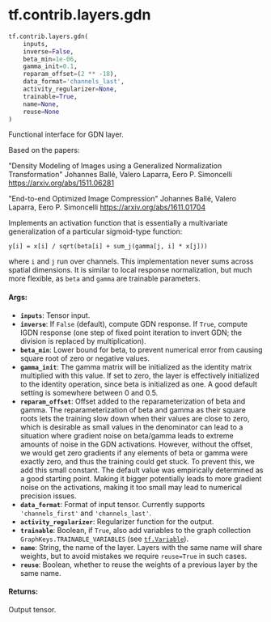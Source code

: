 <div itemscope itemtype="http://developers.google.com/ReferenceObject">
<meta itemprop="name" content="tf.contrib.layers.gdn" />
<meta itemprop="path" content="Stable" />
</div>

# tf.contrib.layers.gdn

``` python
tf.contrib.layers.gdn(
    inputs,
    inverse=False,
    beta_min=1e-06,
    gamma_init=0.1,
    reparam_offset=(2 ** -18),
    data_format='channels_last',
    activity_regularizer=None,
    trainable=True,
    name=None,
    reuse=None
)
```

Functional interface for GDN layer.

Based on the papers:

  "Density Modeling of Images using a Generalized Normalization
  Transformation"
  Johannes Ballé, Valero Laparra, Eero P. Simoncelli
  https://arxiv.org/abs/1511.06281

  "End-to-end Optimized Image Compression"
  Johannes Ballé, Valero Laparra, Eero P. Simoncelli
  https://arxiv.org/abs/1611.01704

Implements an activation function that is essentially a multivariate
generalization of a particular sigmoid-type function:

```
y[i] = x[i] / sqrt(beta[i] + sum_j(gamma[j, i] * x[j]))
```

where `i` and `j` run over channels. This implementation never sums across
spatial dimensions. It is similar to local response normalization, but much
more flexible, as `beta` and `gamma` are trainable parameters.

#### Args:

* <b>`inputs`</b>: Tensor input.
* <b>`inverse`</b>: If `False` (default), compute GDN response. If `True`, compute IGDN
    response (one step of fixed point iteration to invert GDN; the division is
    replaced by multiplication).
* <b>`beta_min`</b>: Lower bound for beta, to prevent numerical error from causing
    square root of zero or negative values.
* <b>`gamma_init`</b>: The gamma matrix will be initialized as the identity matrix
    multiplied with this value. If set to zero, the layer is effectively
    initialized to the identity operation, since beta is initialized as one. A
    good default setting is somewhere between 0 and 0.5.
* <b>`reparam_offset`</b>: Offset added to the reparameterization of beta and gamma.
    The reparameterization of beta and gamma as their square roots lets the
    training slow down when their values are close to zero, which is desirable
    as small values in the denominator can lead to a situation where gradient
    noise on beta/gamma leads to extreme amounts of noise in the GDN
    activations. However, without the offset, we would get zero gradients if
    any elements of beta or gamma were exactly zero, and thus the training
    could get stuck. To prevent this, we add this small constant. The default
    value was empirically determined as a good starting point. Making it
    bigger potentially leads to more gradient noise on the activations, making
    it too small may lead to numerical precision issues.
* <b>`data_format`</b>: Format of input tensor. Currently supports `'channels_first'`
    and `'channels_last'`.
* <b>`activity_regularizer`</b>: Regularizer function for the output.
* <b>`trainable`</b>: Boolean, if `True`, also add variables to the graph collection
    `GraphKeys.TRAINABLE_VARIABLES` (see <a href="../../../tf/Variable.md"><code>tf.Variable</code></a>).
* <b>`name`</b>: String, the name of the layer. Layers with the same name will share
    weights, but to avoid mistakes we require `reuse=True` in such cases.
* <b>`reuse`</b>: Boolean, whether to reuse the weights of a previous layer by the same
    name.


#### Returns:

Output tensor.